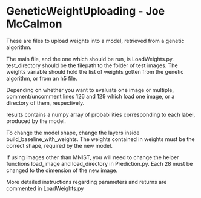 # GeneticWeightUploading - Joe McCalmon
These are files to upload weights into a model, retrieved from a genetic algorithm.

The main file, and the one which should be run, is LoadWeights.py. test_directory should be the filepath to the folder of test images. The weights variable should hold the list of weights gotten from the genetic algorithm, or from an h5 file.

Depending on whether you want to evaluate one image or multiple, comment/uncomment lines 126 and 129 which load one image, or a directory of them, respectively.

results contains a numpy array of probabilities corresponding to each label, produced by the model.

To change the model shape, change the layers inside build_baseline_with_weights. The weights contained in weights must be the correct shape, required by the new model.

If using images other than MNIST, you will need to change the helper functions load_image and load_directory in Prediction.py. Each 28 must be changed to the dimension of the new image.

More detailed instructions regarding parameters and returns are commented in LoadWeights.py
